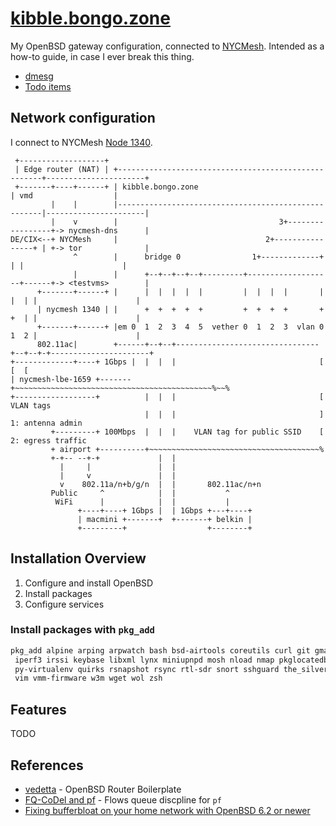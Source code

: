 # [kibble.bongo.zone](https://kibble.bongo.zone/)
My OpenBSD gateway configuration, connected to [NYCMesh](https://nycmesh.net). Intended as a how-to guide, in case I ever break this thing.

* [dmesg](http://dmesgd.nycbug.org/index.cgi?do=view&id=3701)
* [Todo items](https://github.com/bongozone/kibble/issues)

## Network configuration

I connect to NYCMesh [Node 1340](https://docs.nycmesh.net/nodes/node-1340/).

```
 +-------------------+
 | Edge router (NAT) | +-----------------------------------------------------+----------------------+
 +-------+----+------+ | kibble.bongo.zone                                   | vmd                  |
         |    |        |-----------------------------------------------------|----------------------|
         |    v        |                                    3+-----------------+-> nycmesh-dns      |
DE/CIX<--+ NYCMesh     |                                 2+----------------+ | +-> tor              |
              ^        |      bridge 0                1+-------------+     | |                      |
              |        |      +--+--+--+--+---------+-------------------+------+-> <testvms>        |
      +-------+------+ |      |  |  |  |  |         |  |  |  |       |  |  | |                      |
      | nycmesh 1340 | |      +  +  +  +  +         +  +  +  +       +  +  | |                      |
      +-------+------+ |em 0  1  2  3  4  5  vether 0  1  2  3  vlan 0  1  2 |                      |
      802.11ac|        +------+--+--+--------------------------------+--+--+-+----------------------+
+-------------+----+ 1Gbps |  |  |  |                                [  [  [
| nycmesh-lbe-1659 +-------+~~~~~~~~~~~~~~~~~~~~~~~~~~~~~~~~~~~~~~~~~~~~%~~%
+------------------+          |  |  |                                [ VLAN tags
                              |  |  |                                ] 1: antenna admin
         +---------+ 100Mbps  |  |  |    VLAN tag for public SSID    [ 2: egress traffic
         + airport +----------+~~~~~~~~~~~~~~~~~~~~~~~~~~~~~~~~~~~~~~%
         +-+-- --+-+             |  |
           |     |               |  |
           |     v               |  |
           v    802.11a/n+b/g/n  |  |       802.11ac/n+n
         Public     ^            |  |           ^
          WiFi      |            |  |           |
               +----+----+ 1Gbps |  | 1Gbps +---+----+
               | macmini +-------+  +-------+ belkin |
               +---------+                  +--------+
```
<!-- http://www.asciidraw.com/ -->

## Installation Overview
1. Configure and install OpenBSD
2. Install packages
3. Configure services

### Install packages with `pkg_add` 

```bash
pkg_add alpine arping arpwatch bash bsd-airtools coreutils curl git gmake go hping htop iftop \
 iperf3 irssi keybase libxml lynx miniupnpd mosh nload nmap pkglocatedb py-pip py-setuptools \
 py-virtualenv quirks rsnapshot rsync rtl-sdr snort sshguard the_silver_searcher tmux-mem-cpu-load \
 vim vmm-firmware w3m wget wol zsh
```
<!--
Try to populate from `pkg_info -m | cut -d ' ' -f 1| sed 's/-[1234567890].*//'`
-->

## Features

TODO

## References

* [vedetta](https://github.com/vedetta-com/vedetta) - OpenBSD Router Boilerplate
* [FQ-CoDel and pf](https://www.reddit.com/r/openbsd/comments/75ps6h/fqcodel_and_pf/) - Flows queue discpline for `pf`
* [Fixing bufferbloat on your home network with OpenBSD 6.2 or newer](https://pauladamsmith.com/blog/2018/07/fixing-bufferbloat-on-your-home-network-with-openbsd-6.2-or-newer.html)


<!--

Updating files -- mount the root file system in ./mnt using sshfs

sshfs -o sshfs_debug -o reconnect root@kibble.bongo.zone:/ ~/mnt/kibble

Copy over updated files only:

rsync -v --existing mnt/etc/* src/etc
rsync -v --existing mnt/var/* src/var


-->
